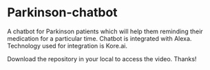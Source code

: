 # Parkinson-chatbot
A chatbot for Parkinson patients which will help them reminding their medication for a particular time. Chatbot is integrated with Alexa. Technology used for integration is Kore.ai. 

Download the repository in your local to access the video. Thanks!
